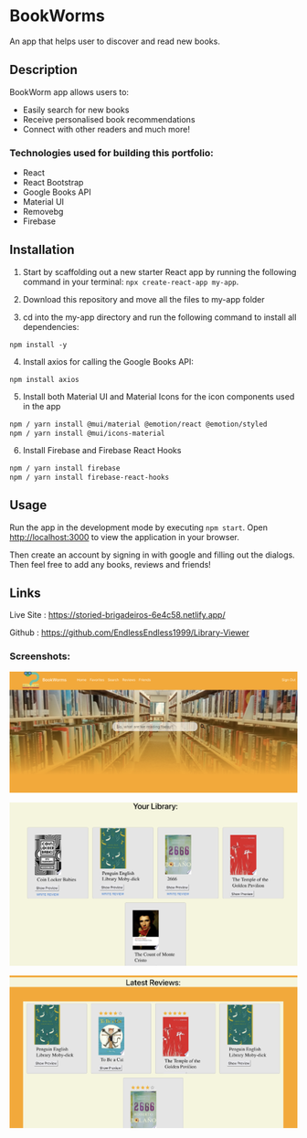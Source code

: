 # BookWorms
An app that helps user to discover and read new books.

## Description

BookWorm app allows users to:

* Easily search for new books
* Receive personalised book recommendations
* Connect with other readers and much more!

### Technologies used for building this portfolio:

* React
* React Bootstrap
* Google Books API
* Material UI
* Removebg
* Firebase


## Installation
1. Start by scaffolding out a new starter React app by running the following command in your terminal: 
`npx create-react-app my-app`.

2. Download this repository and move all the files to my-app folder

3. cd into the my-app directory and run the following command to install all dependencies: 

```console
npm install -y
```

4. Install axios for calling the Google Books API:

```console
npm install axios
```

5. Install both Material UI and Material Icons for the icon components used in the app

```console
npm / yarn install @mui/material @emotion/react @emotion/styled
npm / yarn install @mui/icons-material
```

6. Install Firebase and Firebase React Hooks

```console
npm / yarn install firebase
npm / yarn install firebase-react-hooks
```


## Usage
Run the app in the development mode by executing `npm start`.
Open [http://localhost:3000](http://localhost:3000) to view the application in your browser.

Then create an account by signing in with google and filling out the dialogs. Then feel free to add any books, reviews and friends!

## Links

Live Site : https://storied-brigadeiros-6e4c58.netlify.app/

Github : https://github.com/EndlessEndless1999/Library-Viewer

### Screenshots:

![HomePage](./book-library/src/images/Screenshot%202023-03-30%20at%2003.25.50.png)

![Library](./book-library/src/images/Screenshot%202023-03-30%20at%2003.27.52.png)

![Reviews](./book-library/src/images/Screenshot%202023-03-30%20at%2003.28.04.png)

